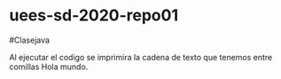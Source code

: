 # uees-sd-2020-repo01

#Clasejava

Al ejecutar el codigo se imprimira la cadena de texto que tenemos entre comillas Hola mundo.

